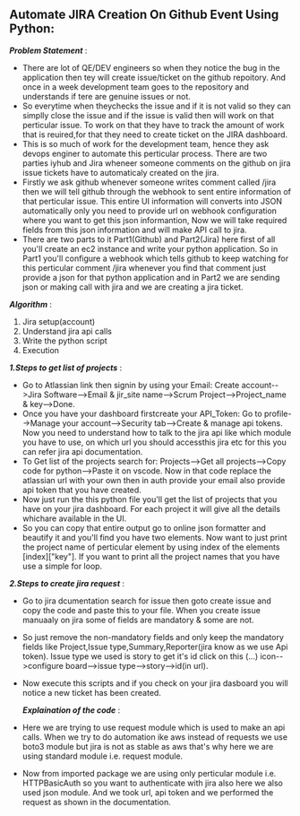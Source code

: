 ## Automate JIRA Creation On Github Event Using Python:

***Problem Statement*** :
- There are lot of QE/DEV engineers so when they notice the bug in the application then tey will create issue/ticket on the github repoitory. And once in a week development team goes to the repository and understands if tere are genuine issues or not.
- So everytime when theychecks the issue and if it is not valid so they can simplly close the issue and if the issue is valid then will work on that perticular issue. To work on that they have to track the amount of work that is reuired,for that they need to create ticket on the JIRA dashboard.
- This is so much of work for the development team, hence they ask devops enginer to automate this perticular process. There are two parties iyhub and Jira wheneer someone comments on the github on jira issue tickets have to automaticaly created on the jira.
- Firstly we ask github whenever someone writes comment called /jira then we will tell github through the webhook to sent entire information of that perticular issue. This entire UI information will converts into JSON automatically only you need to provide url on webhook configuration where you want to get this json informantion, Now we will take required fields from this json information and will make API call to jira.
- There are two parts to it Part1(Github) and Part2(Jira) here first of all you'll create an ec2 instance and write your python application. So in Part1 you'll configure a webhook which tells github to keep watching for this perticular comment /jira whenever you find that comment just provide a json for that python application and in Part2 we are sending json or making call with jira and we are creating a jira ticket.

***Algorithm*** :
1. Jira setup(account)
2. Understand jira api calls
3. Write the python script
4. Execution

***1.Steps to get list of projects*** : 
- Go to Atlassian link then signin by using your Email: Create account-->Jira Software-->Email & jir_site name-->Scrum Project-->Project_name & key-->Done.
- Once you have your dashboard firstcreate your API_Token: Go to profile-->Manage your account-->Security tab-->Create & manage api tokens. Now you need to understand how to talk to the jira api like which module you have to use, on which url you should accessthis jira etc for this you can refer jira api documentation.
- To Get list of the projects search for: Projects-->Get all projects-->Copy code for python-->Paste it on vscode. Now in that code replace the atlassian url with your own then in auth provide your email also provide api token that you have created.
- Now just run the this python file you'll get the list of projects that you have on your jira dashboard. For each project it will give all the details whichare available in the UI.
- So you can copy that entire output go to online json formatter and beautify it and you'll find you have two elements. Now want to just print the project name of perticular element by using index of the elements [index]["key"]. If you want to print all the project names that you have use a simple for loop.

***2.Steps to create jira request*** : 
- Go to jira dcumentation search for issue then goto create issue and copy the code and paste this to your file. When you create issue manuaaly on jira some of fields are mandatory & some are not.
- So just remove the non-mandatory fields and only keep the mandatory fields like Project,Issue type,Summary,Reporter(jira know as we use Api token). Issue type we used is story to get it's id click on this (...) icon-->configure board-->issue type-->story-->id(in url).
- Now execute this scripts and if you check on your jira dasboard you will notice a new ticket has been created.

  ***Explaination of the code*** :
- Here we are trying to use request module which is used to make an api calls. When we try to do automation ike aws instead of requests we use boto3 module but jira is not as stable as aws that's why here we are using standard module i.e. request module.
- Now from imported package we are using only perticular module i.e. HTTPBasicAuth so you want to authenticate with jira also here we also used json module. And we took url, api token and we performed the request as shown in the documentation.
